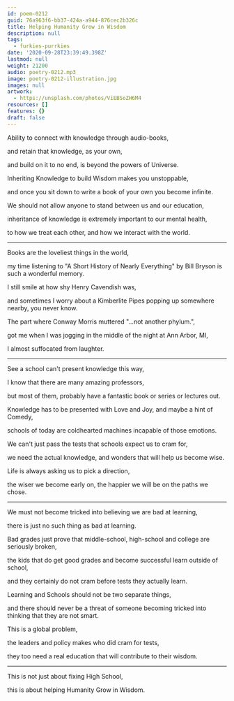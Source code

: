 ```yaml
---
id: poem-0212
guid: 76a963f6-bb37-424a-a944-876cec2b326c
title: Helping Humanity Grow in Wisdom
description: null
tags:
  - furkies-purrkies
date: '2020-09-28T23:39:49.398Z'
lastmod: null
weight: 21200
audio: poetry-0212.mp3
image: poetry-0212-illustration.jpg
images: null
artwork:
  - https://unsplash.com/photos/ViEBSoZH6M4
resources: []
features: {}
draft: false
---
```


Ability to connect with knowledge through audio-books,

and retain that knowledge, as your own,

and build on it to no end, is beyond the powers of Universe.

Inheriting Knowledge to build Wisdom makes you unstoppable,

and once you sit down to write a book of your own you become infinite.

We should not allow anyone to stand between us and our education,

inheritance of knowledge is extremely important to our mental health,

to how we treat each other, and how we interact with the world.

---

Books are the loveliest things in the world,

my time listening to "A Short History of Nearly Everything" by Bill Bryson is such a wonderful memory.

I still smile at how shy Henry Cavendish was,

and sometimes I worry about a Kimberlite Pipes popping up somewhere nearby, you never know.

The part where Conway Morris muttered "...not another phylum.",

got me when I was jogging in the middle of the night at Ann Arbor, MI,

I almost suffocated from laughter.

---

See a school can't present knowledge this way,

I know that there are many amazing professors,

but most of them, probably have a fantastic book or series or lectures out.

Knowledge has to be presented with Love and Joy, and maybe a hint of Comedy,

schools of today are coldhearted machines incapable of those emotions.

We can't just pass the tests that schools expect us to cram for,

we need the actual knowledge, and wonders that will help us become wise.

Life is always asking us to pick a direction,

the wiser we become early on, the happier we will be on the paths we chose.

---

We must not become tricked into believing we are bad at learning,

there is just no such thing as bad at learning.

Bad grades just prove that middle-school, high-school and college are seriously broken,

the kids that do get good grades and become successful learn outside of school,

and they certainly do not cram before tests they actually learn.

Learning and Schools should not be two separate things,

and there should never be a threat of someone becoming tricked into thinking that they are not smart.

This is a global problem,

the leaders and policy makes who did cram for tests,

they too need a real education that will contribute to their wisdom.

---

This is not just about fixing High School,

this is about helping Humanity Grow in Wisdom.
